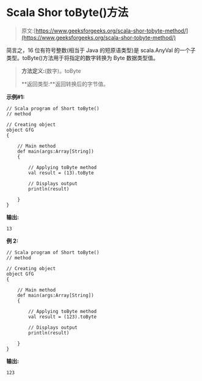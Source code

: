 # Scala Shor toByte()方法

> 原文:[https://www.geeksforgeeks.org/scala-shor-tobyte-method/](https://www.geeksforgeeks.org/scala-shor-tobyte-method/)

简言之，16 位有符号整数(相当于 Java 的短原语类型)是 scala.AnyVal 的一个子类型。toByte()方法用于将指定的数字转换为 Byte 数据类型值。

> **方法定义:**(数字)。toByte
> 
> **返回类型:**返回转换后的字节值。

**示例#1:**

```
// Scala program of Short toByte() 
// method 

// Creating object 
object GfG 
{ 

    // Main method 
    def main(args:Array[String]) 
    { 

        // Applying toByte method 
        val result = (13).toByte 

        // Displays output 
        println(result) 

    } 
} 
```

**输出:**

```
13

```

**例 2:**

```
// Scala program of Short toByte() 
// method 

// Creating object 
object GfG 
{ 

    // Main method 
    def main(args:Array[String]) 
    { 

        // Applying toByte method 
        val result = (123).toByte

        // Displays output 
        println(result) 

    } 
} 
```

**输出:**

```
123

```